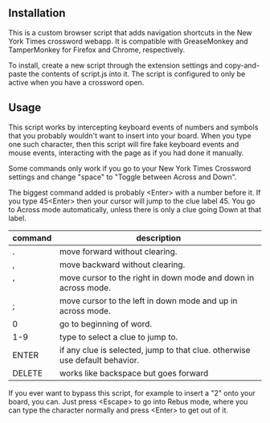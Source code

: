 ## Installation
This is a custom browser script that adds navigation shortcuts in the New York Times crossword webapp. It is compatible with GreaseMonkey and TamperMonkey for Firefox and Chrome, respectively.

To install, create a new script through the extension settings and copy-and-paste the contents of script.js into it. The script is configured to only be active when you have a crossword open.

## Usage
This script works by intercepting keyboard events of numbers and symbols that you probably wouldn't want to insert into your board. When you type one such character, then this script will fire fake keyboard events and mouse events, interacting with the page as if you had done it manually.

Some commands only work if you go to your New York Times Crossword settings and change "space" to "Toggle between Across and Down".

The biggest command added is probably \<Enter\> with a number before it. If you type 45\<Enter\> then your cursor will jump to the clue label 45. You go to Across mode automatically, unless there is only a clue going Down at that label.

|command|description|
|---|---|
|.      |move forward  without clearing.|
|,      |move backward without clearing.|
|'      |move cursor to the right in down mode and down in across mode.|
|;      |move cursor to the left  in down mode and up   in across mode.|
|0      |go to beginning of word.|
|1-9    |type to select a clue to jump to.|
|ENTER  |if any clue is selected, jump to that clue. otherwise use default behavior.|
|DELETE |works like backspace but goes forward|

If you ever want to bypass this script, for example to insert a "2" onto your board, you can. Just press \<Escape\> to go into Rebus mode, where you can type the character normally and press \<Enter\> to get out of it.
